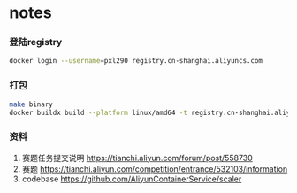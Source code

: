 # notes

### 登陆registry
```sh
docker login --username=pxl290 registry.cn-shanghai.aliyuncs.com
```

### 打包
```sh
make binary
docker buildx build --platform linux/amd64 -t registry.cn-shanghai.aliyuncs.com/somescaler/scaler:latest . --push
```

### 资料
1. 赛题任务提交说明 https://tianchi.aliyun.com/forum/post/558730
2. 赛题 https://tianchi.aliyun.com/competition/entrance/532103/information
3. codebase https://github.com/AliyunContainerService/scaler